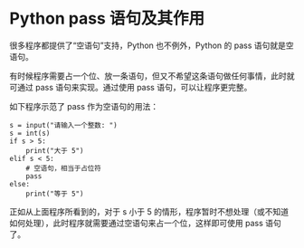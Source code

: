 # Python pass 语句及其作用

很多程序都提供了“空语句”支持，Python 也不例外，Python 的 pass 语句就是空语句。

有时候程序需要占一个位、放一条语句，但又不希望这条语句做任何事情，此时就可通过 pass 语句来实现。通过使用 pass 语句，可以让程序更完整。

如下程序示范了 pass 作为空语句的用法：

```
s = input("请输入一个整数: ")
s = int(s)
if s > 5:
    print("大于 5")
elif s < 5:
    # 空语句，相当于占位符
    pass
else:
    print("等于 5")
```

正如从上面程序所看到的，对于 s 小于 5 的情形，程序暂时不想处理（或不知道如何处理），此时程序就需要通过空语句来占一个位，这样即可使用 pass 语句了。